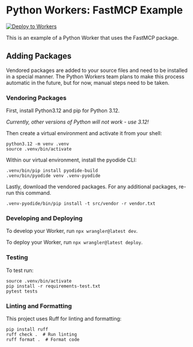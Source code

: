# Python Workers: FastMCP Example

[![Deploy to Workers](https://deploy.workers.cloudflare.com/button)](https://deploy.workers.cloudflare.com/?url=https://github.com/cloudflare/ai/tree/main/demos/python-workers-mcp)

This is an example of a Python Worker that uses the FastMCP package.

## Adding Packages

Vendored packages are added to your source files and need to be installed in a special manner. The Python Workers team plans to make this process automatic in the future, but for now, manual steps need to be taken.

### Vendoring Packages

First, install Python3.12 and pip for Python 3.12.

*Currently, other versions of Python will not work - use 3.12!*

Then create a virtual environment and activate it from your shell:
```console
python3.12 -m venv .venv
source .venv/bin/activate
```

Within our virtual environment, install the pyodide CLI:
```console
.venv/bin/pip install pyodide-build
.venv/bin/pyodide venv .venv-pyodide
```

Lastly, download the vendored packages. For any additional packages, re-run this command.
```console
.venv-pyodide/bin/pip install -t src/vendor -r vendor.txt
```

### Developing and Deploying

To develop your Worker, run `npx wrangler@latest dev`.

To deploy your Worker, run `npx wrangler@latest deploy`.

### Testing

To test run:
```console
source .venv/bin/activate
pip install -r requirements-test.txt
pytest tests
```

### Linting and Formatting

This project uses Ruff for linting and formatting:

```console
pip install ruff
ruff check .  # Run linting
ruff format .  # Format code
```
